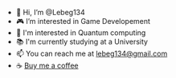 - 👋 Hi, I’m @Lebeg134
- 🎮 I’m interested in Game Developement
- 🤔 I'm interested in Quantum computing
- 📚 I'm currently studying at a University
- 📫 You can reach me at lebeg134@gmail.com
- ☕ [Buy me a coffee](coff.ee/lebeg134)

<!---
Lebeg134/Lebeg134 is a ✨ special ✨ repository because its `README.md` (this file) appears on your GitHub profile.
You can click the Preview link to take a look at your changes.
--->
